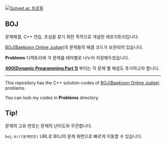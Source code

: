 [![Solved.ac
프로필](http://mazassumnida.wtf/api/v2/generate_badge?boj=leomessi)](https://solved.ac/leomessi)

## BOJ
문제해결, C++ 연습, 초심을 찾기 위한 목적으로 개설한 레포지토리입니다.

[BOJ(Baekjoon Online Judge)](https://www.acmicpc.net/)의 문제들의 해결 코드가 보관되어 있습니다.

**Problems** 디렉토리에 각 문제를 테마별로 나누어 저장해두었습니다.

[**400(Dynamic Programming Part 1)**](https://github.com/usernameSplash/BOJ/tree/main/Problems/400_Dynamic_Programming_Part_1) 부터는 각 문제 별 해설도 추가하고자 합니다.

---

This repository has the C++ solution-codes of [BOJ(Baekjoon Online Judge)](https://www.acmicpc.net/) problems.

You can look my codes in **Problems** directory.

## Tip!

문제의 고유 번호는 문제의 난이도와 무관합니다.

`boj.kr/(문제번호)` URL로 BOJ의 문제 화면으로 빠르게 이동할 수 있습니다.